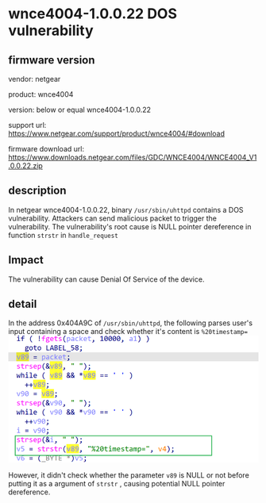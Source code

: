 # wnce4004-1.0.0.22 DOS vulnerability
## firmware version
vendor: netgear

product: wnce4004

version: below or equal wnce4004-1.0.0.22

support url: https://www.netgear.com/support/product/wnce4004/#download

firmware download url: https://www.downloads.netgear.com/files/GDC/WNCE4004/WNCE4004_V1.0.0.22.zip

## description
In netgear wnce4004-1.0.0.22, binary `/usr/sbin/uhttpd` contains a DOS vulnerability. Attackers can send malicious packet to trigger the vulnerability. The vulnerability's root cause is NULL pointer dereference in function `strstr` in `handle_request`

## Impact
The vulnerability can cause Denial Of Service of the device.

## detail
In the address 0x404A9C of `/usr/sbin/uhttpd`, the following  parses user's input containing a space and check whether it's content is `%20timestamp=`
![alt text](image.png)

However, it didn't check whether the parameter `v89` is NULL or not before putting it as a argument of `strstr` , causing potential NULL pointer dereference.


